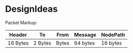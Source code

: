 # DesignIdeas

Packet Markup:

|  Header  |   To    |  From  | Message  | NodePath |
|----------|---------|--------|----------|----------|
| 16 Bytes | 2 Bytes |  Bytes | 64 bytes | 16 bytes |
